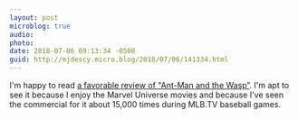 ```yaml
---
layout: post
microblog: true
audio: 
photo: 
date: 2018-07-06 09:13:34 -0500
guid: http://mjdescy.micro.blog/2018/07/06/141334.html
---
```

I'm happy to read [a favorable review of "Ant-Man and the Wasp”](https://www.nytimes.com/2018/07/04/movies/ant-man-and-the-wasp-review-marvel-paul-rudd.html). I'm apt to see it because I enjoy the Marvel Universe movies and because I've seen the commercial for it about 15,000 times during MLB.TV baseball games.
